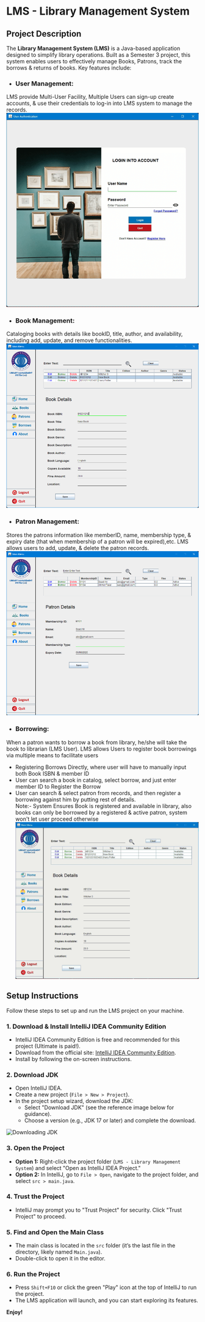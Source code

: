 # LMS - Library Management System

## Project Description
The **Library Management System (LMS)** is a Java-based application designed to simplify library operations. Built as a Semester 3 project, this system enables users to effectively manage Books, Patrons, track the borrows & returns of books. Key features include:

- ### **User Management:**
LMS provide Multi-User Facility, Multiple Users can sign-up create accounts, & use their credentials to log-in into LMS system to manage the records. <br>
![](/GIFs%20LMS/login.gif)

- ### **Book Management:**
Cataloging books with details like bookID, title, author, and availability, including add, update, and remove functionalities. <br>
![](/GIFs%20LMS/books.png)

- ### **Patron Management:**
Stores the patrons information like memberID, name, membership type, & expiry date (that when membership of a patron will be expired),etc. LMS allows users to add, update, & delete the patron records. <br>
![](/GIFs%20LMS/patrons.png)

- ### **Borrowing:**
When a patron wants to borrow a book from library, he/she will take the book to librarian (LMS User). LMS allows Users to register book borrowings via multiple means to facilitate users
- Registering Borrows Directly, where user will have to manually input both Book ISBN & member ID
- User can search a book in catalog, select borrow, and just enter member ID to Register the Borrow
- User can search & select patron from records, and then register a borrowing against him by putting rest of details. <br>
Note:- System Ensures Book is registered and available in library, also books can only be borrowed by a registered & active patron, system won't let user proceed otherwise <br>
![](/GIFs%20LMS/Borrowing-%20by%20book.gif)

## Setup Instructions
Follow these steps to set up and run the LMS project on your machine.

### 1. Download & Install IntelliJ IDEA Community Edition
- IntelliJ IDEA Community Edition is free and recommended for this project (Ultimate is paid!).
- Download from the official site: [IntelliJ IDEA Community Edition](https://www.jetbrains.com/idea/download/).
- Install by following the on-screen instructions.

### 2. Download JDK
- Open IntelliJ IDEA.
- Create a new project (`File > New > Project`).
- In the project setup wizard, download the JDK:
  - Select "Download JDK" (see the reference image below for guidance).
  - Choose a version (e.g., JDK 17 or later) and complete the download.

![Downloading JDK](Downloading%20JDK.png)

### 3. Open the Project
- **Option 1:** Right-click the project folder (`LMS - Library Management System`) and select "Open as IntelliJ IDEA Project."
- **Option 2:** In IntelliJ, go to `File > Open`, navigate to the project folder, and select `src > main.java`.

### 4. Trust the Project
- IntelliJ may prompt you to "Trust Project" for security. Click "Trust Project" to proceed.

### 5. Find and Open the Main Class
- The main class is located in the `src` folder (it’s the last file in the directory, likely named `Main.java`).
- Double-click to open it in the editor.

### 6. Run the Project
- Press `Shift+F10` or click the green "Play" icon at the top of IntelliJ to run the project.
- The LMS application will launch, and you can start exploring its features.

**Enjoy!**
